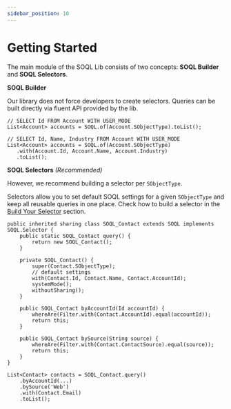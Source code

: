 ```yaml
---
sidebar_position: 10
---
```


# Getting Started

The main module of the SOQL Lib consists of two concepts: **SOQL Builder** and **SOQL Selectors**.

**SOQL Builder**

Our library does not force developers to create selectors. Queries can be built directly via fluent API provided by the lib.

```apex
// SELECT Id FROM Account WITH USER_MODE
List<Account> accounts = SOQL.of(Account.SObjectType).toList();
```

```apex
// SELECT Id, Name, Industry FROM Account WITH USER_MODE
List<Account> accounts = SOQL.of(Account.SObjectType)
   .with(Account.Id, Account.Name, Account.Industry)
   .toList();
```

**SOQL Selectors** _(Recommended)_

However, we recommend building a selector per `SObjectType`. 

Selectors allow you to set default SOQL settings for a given `SObjectType` and keep all reusable queries in one place.
Check how to build a selector in the [Build Your Selector](./build-selector.md) section.

```apex title="SOQL_Contact.cls"
public inherited sharing class SOQL_Contact extends SOQL implements SOQL.Selector {
    public static SOQL_Contact query() {
        return new SOQL_Contact();
    }

    private SOQL_Contact() {
        super(Contact.SObjectType);
        // default settings
        with(Contact.Id, Contact.Name, Contact.AccountId);
        systemMode();
        withoutSharing();
    }

    public SOQL_Contact byAccountId(Id accountId) {
        whereAre(Filter.with(Contact.AccountId).equal(accountId));
        return this;
    }

    public SOQL_Contact bySource(String source) {
        whereAre(Filter.with(Contact.ContactSource).equal(source));
        return this;
    }
}
```

```apex title="Selector Usage"
List<Contact> contacts = SOQL_Contact.query()
    .byAccountId(...)
    .bySource('Web')
    .with(Contact.Email)
    .toList();
```


